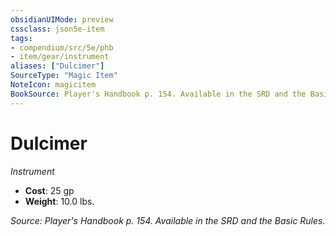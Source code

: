 ```yaml
---
obsidianUIMode: preview
cssclass: json5e-item
tags:
- compendium/src/5e/phb
- item/gear/instrument
aliases: ["Dulcimer"]
SourceType: "Magic Item"
NoteIcon: magicitem
BookSource: Player's Handbook p. 154. Available in the SRD and the Basic Rules.
---
```

# Dulcimer
*Instrument*  

- **Cost**: 25 gp
- **Weight**: 10.0 lbs.

*Source: Player's Handbook p. 154. Available in the SRD and the Basic Rules.*
